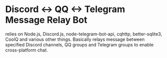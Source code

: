 # Discord <-> QQ <-> Telegram Message Relay Bot
relies on Node.js, Discord.js, node-telegram-bot-api, cqhttp, better-sqlite3, CoolQ and various other things.
Basically relays message between specified Discord channels, QQ groups and Telegram groups to enable cross-platform chat.
